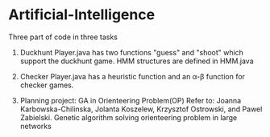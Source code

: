 # Artificial-Intelligence
Three part of code in three tasks

1. Duckhunt
Player.java has two functions "guess" and "shoot" which support the duckhunt game. HMM structures are defined in HMM.java

2. Checker
Player.java has a heuristic function and an α-β function for checker games.

3. Planning project: GA in Orienteering Problem(OP)
Refer to: Joanna Karbowska-Chilinska, Jolanta Koszelew, Krzysztof Ostrowski, and Pawel Zabielski. Genetic algorithm solving orienteering problem in large networks
